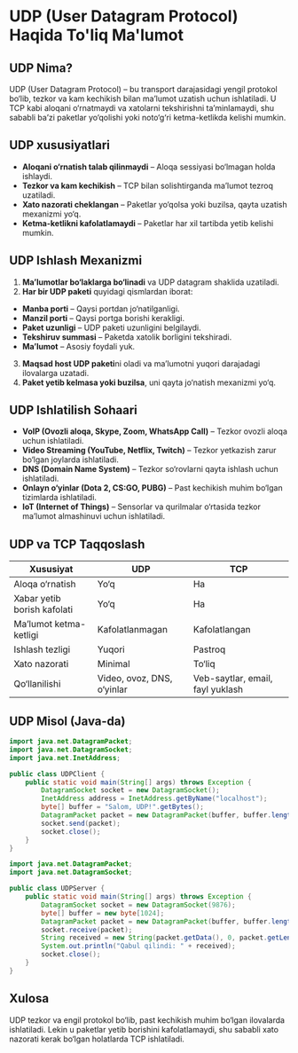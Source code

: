 # UDP (User Datagram Protocol) Haqida To'liq Ma'lumot

## UDP Nima?
UDP (User Datagram Protocol) – bu transport darajasidagi yengil protokol bo‘lib, tezkor va kam kechikish bilan ma’lumot uzatish uchun ishlatiladi. U TCP kabi aloqani o‘rnatmaydi va xatolarni tekshirishni ta’minlamaydi, shu sababli ba’zi paketlar yo‘qolishi yoki noto‘g‘ri ketma-ketlikda kelishi mumkin.

## UDP xususiyatlari
- **Aloqani o‘rnatish talab qilinmaydi** – Aloqa sessiyasi bo‘lmagan holda ishlaydi.
- **Tezkor va kam kechikish** – TCP bilan solishtirganda ma’lumot tezroq uzatiladi.
- **Xato nazorati cheklangan** – Paketlar yo‘qolsa yoki buzilsa, qayta uzatish mexanizmi yo‘q.
- **Ketma-ketlikni kafolatlamaydi** – Paketlar har xil tartibda yetib kelishi mumkin.

## UDP Ishlash Mexanizmi
1. **Ma’lumotlar bo‘laklarga bo‘linadi** va UDP datagram shaklida uzatiladi.
2. **Har bir UDP paketi** quyidagi qismlardan iborat:
  - **Manba porti** – Qaysi portdan jo‘natilganligi.
  - **Manzil porti** – Qaysi portga borishi kerakligi.
  - **Paket uzunligi** – UDP paketi uzunligini belgilaydi.
  - **Tekshiruv summasi** – Paketda xatolik borligini tekshiradi.
  - **Ma’lumot** – Asosiy foydali yuk.
3. **Maqsad host UDP paketi**ni oladi va ma’lumotni yuqori darajadagi ilovalarga uzatadi.
4. **Paket yetib kelmasa yoki buzilsa**, uni qayta jo‘natish mexanizmi yo‘q.

## UDP Ishlatilish Sohaari
- **VoIP (Ovozli aloqa, Skype, Zoom, WhatsApp Call)** – Tezkor ovozli aloqa uchun ishlatiladi.
- **Video Streaming (YouTube, Netflix, Twitch)** – Tezkor yetkazish zarur bo‘lgan joylarda ishlatiladi.
- **DNS (Domain Name System)** – Tezkor so‘rovlarni qayta ishlash uchun ishlatiladi.
- **Onlayn o‘yinlar (Dota 2, CS:GO, PUBG)** – Past kechikish muhim bo‘lgan tizimlarda ishlatiladi.
- **IoT (Internet of Things)** – Sensorlar va qurilmalar o‘rtasida tezkor ma’lumot almashinuvi uchun ishlatiladi.

## UDP va TCP Taqqoslash
| Xususiyat | UDP | TCP |
|-----------|-----|-----|
| Aloqa o‘rnatish | Yo‘q | Ha |
| Xabar yetib borish kafolati | Yo‘q | Ha |
| Ma’lumot ketma-ketligi | Kafolatlanmagan | Kafolatlangan |
| Ishlash tezligi | Yuqori | Pastroq |
| Xato nazorati | Minimal | To‘liq |
| Qo‘llanilishi | Video, ovoz, DNS, o‘yinlar | Veb-saytlar, email, fayl yuklash |

## UDP Misol (Java-da)
```java
import java.net.DatagramPacket;
import java.net.DatagramSocket;
import java.net.InetAddress;

public class UDPClient {
    public static void main(String[] args) throws Exception {
        DatagramSocket socket = new DatagramSocket();
        InetAddress address = InetAddress.getByName("localhost");
        byte[] buffer = "Salom, UDP!".getBytes();
        DatagramPacket packet = new DatagramPacket(buffer, buffer.length, address, 9876);
        socket.send(packet);
        socket.close();
    }
}
```

```java
import java.net.DatagramPacket;
import java.net.DatagramSocket;

public class UDPServer {
    public static void main(String[] args) throws Exception {
        DatagramSocket socket = new DatagramSocket(9876);
        byte[] buffer = new byte[1024];
        DatagramPacket packet = new DatagramPacket(buffer, buffer.length);
        socket.receive(packet);
        String received = new String(packet.getData(), 0, packet.getLength());
        System.out.println("Qabul qilindi: " + received);
        socket.close();
    }
}
```

## Xulosa
UDP tezkor va engil protokol bo‘lib, past kechikish muhim bo‘lgan ilovalarda ishlatiladi. Lekin u paketlar yetib borishini kafolatlamaydi, shu sababli xato nazorati kerak bo‘lgan holatlarda TCP ishlatiladi.

